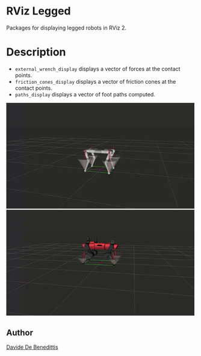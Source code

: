 # RViz Legged

Packages for displaying legged robots in RViz 2.

# Description

- `external_wrench_display` displays a vector of forces at the contact points.
- `friction_cones_display` displays a vector of friction cones at the contact points.
- `paths_display` displays a vector of foot paths computed.

<img src="https://raw.githubusercontent.com/ddebenedittis/media/main/rviz_legged/rviz_legged_walk.webp" width="500">
<img src="https://raw.githubusercontent.com/ddebenedittis/media/main/rviz_legged/rviz_legged_trot.webp" width="500">

## Author

[Davide De Benedittis](https://3.bp.blogspot.com/-xvFfjYBPegM/VvFp02nHUjI/AAAAAAAAIoc/Mysj-ESrXPQFQI_yOJFQQz2kwZuIQiAKA/s1600/He-Man.png)